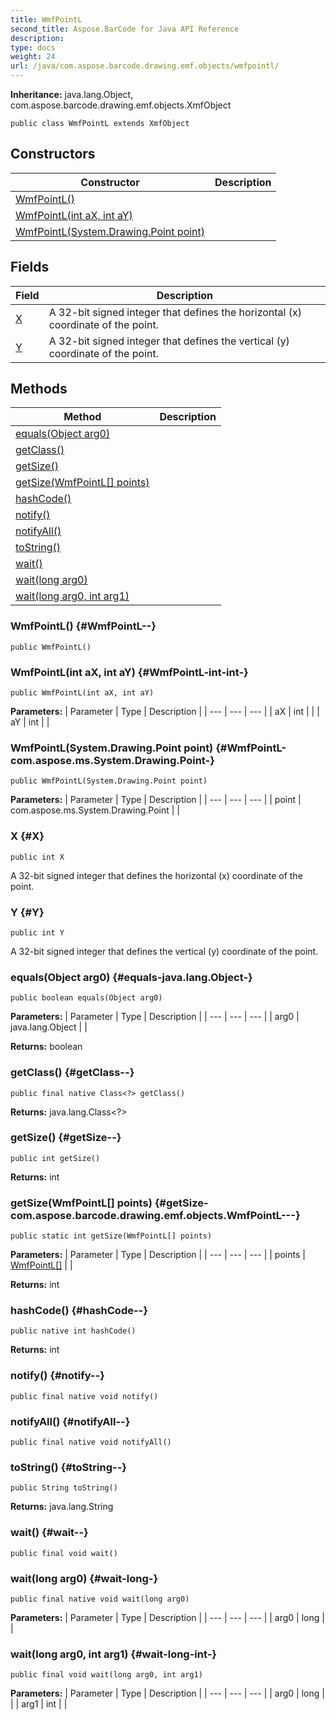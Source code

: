 ```yaml
---
title: WmfPointL
second_title: Aspose.BarCode for Java API Reference
description: 
type: docs
weight: 24
url: /java/com.aspose.barcode.drawing.emf.objects/wmfpointl/
---
```

**Inheritance:**
java.lang.Object, com.aspose.barcode.drawing.emf.objects.XmfObject
```
public class WmfPointL extends XmfObject
```
## Constructors

| Constructor | Description |
| --- | --- |
| [WmfPointL()](#WmfPointL--) |  |
| [WmfPointL(int aX, int aY)](#WmfPointL-int-int-) |  |
| [WmfPointL(System.Drawing.Point point)](#WmfPointL-com.aspose.ms.System.Drawing.Point-) |  |
## Fields

| Field | Description |
| --- | --- |
| [X](#X) | A 32-bit signed integer that defines the horizontal (x) coordinate of the point. |
| [Y](#Y) | A 32-bit signed integer that defines the vertical (y) coordinate of the point. |
## Methods

| Method | Description |
| --- | --- |
| [equals(Object arg0)](#equals-java.lang.Object-) |  |
| [getClass()](#getClass--) |  |
| [getSize()](#getSize--) |  |
| [getSize(WmfPointL[] points)](#getSize-com.aspose.barcode.drawing.emf.objects.WmfPointL---) |  |
| [hashCode()](#hashCode--) |  |
| [notify()](#notify--) |  |
| [notifyAll()](#notifyAll--) |  |
| [toString()](#toString--) |  |
| [wait()](#wait--) |  |
| [wait(long arg0)](#wait-long-) |  |
| [wait(long arg0, int arg1)](#wait-long-int-) |  |
### WmfPointL() {#WmfPointL--}
```
public WmfPointL()
```


### WmfPointL(int aX, int aY) {#WmfPointL-int-int-}
```
public WmfPointL(int aX, int aY)
```


**Parameters:**
| Parameter | Type | Description |
| --- | --- | --- |
| aX | int |  |
| aY | int |  |

### WmfPointL(System.Drawing.Point point) {#WmfPointL-com.aspose.ms.System.Drawing.Point-}
```
public WmfPointL(System.Drawing.Point point)
```


**Parameters:**
| Parameter | Type | Description |
| --- | --- | --- |
| point | com.aspose.ms.System.Drawing.Point |  |

### X {#X}
```
public int X
```


A 32-bit signed integer that defines the horizontal (x) coordinate of the point.

### Y {#Y}
```
public int Y
```


A 32-bit signed integer that defines the vertical (y) coordinate of the point.

### equals(Object arg0) {#equals-java.lang.Object-}
```
public boolean equals(Object arg0)
```




**Parameters:**
| Parameter | Type | Description |
| --- | --- | --- |
| arg0 | java.lang.Object |  |

**Returns:**
boolean
### getClass() {#getClass--}
```
public final native Class<?> getClass()
```




**Returns:**
java.lang.Class<?>
### getSize() {#getSize--}
```
public int getSize()
```




**Returns:**
int
### getSize(WmfPointL[] points) {#getSize-com.aspose.barcode.drawing.emf.objects.WmfPointL---}
```
public static int getSize(WmfPointL[] points)
```




**Parameters:**
| Parameter | Type | Description |
| --- | --- | --- |
| points | [WmfPointL\[\]](../../com.aspose.barcode.drawing.emf.objects/wmfpointl) |  |

**Returns:**
int
### hashCode() {#hashCode--}
```
public native int hashCode()
```




**Returns:**
int
### notify() {#notify--}
```
public final native void notify()
```




### notifyAll() {#notifyAll--}
```
public final native void notifyAll()
```




### toString() {#toString--}
```
public String toString()
```




**Returns:**
java.lang.String
### wait() {#wait--}
```
public final void wait()
```




### wait(long arg0) {#wait-long-}
```
public final native void wait(long arg0)
```




**Parameters:**
| Parameter | Type | Description |
| --- | --- | --- |
| arg0 | long |  |

### wait(long arg0, int arg1) {#wait-long-int-}
```
public final void wait(long arg0, int arg1)
```




**Parameters:**
| Parameter | Type | Description |
| --- | --- | --- |
| arg0 | long |  |
| arg1 | int |  |


